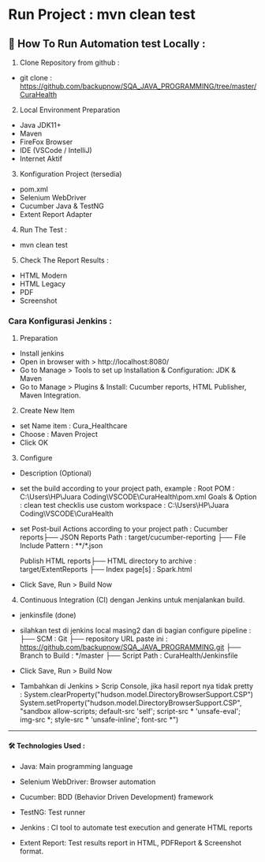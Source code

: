 # Run Project : mvn clean test

## 🧪 How To Run Automation test Locally :

1. Clone Repository from github : 
- git clone : https://github.com/backupnow/SQA_JAVA_PROGRAMMING/tree/master/CuraHealth

2. Local Environment Preparation
- Java JDK11+
- Maven
- FireFox Browser
- IDE (VSCode / IntelliJ)
- Internet Aktif

3. Konfiguration Project (tersedia)
- pom.xml
- Selenium WebDriver
- Cucumber Java & TestNG
- Extent Report Adapter

4. Run The Test :  
- mvn clean test

5. Check The Report Results : 
- HTML Modern
- HTML Legacy
- PDF
- Screenshot

### Cara Konfigurasi Jenkins :
1. Preparation
- Install jenkins
- Open in browser with > http://localhost:8080/
- Go to Manage > Tools to set up Installation & Configuration: JDK & Maven
- Go to Manage > Plugins & Install: Cucumber reports, HTML Publisher, Maven Integration.

2. Create New Item
- set Name item : Cura_Healthcare
- Choose : Maven Project
- Click OK

3. Configure
- Description (Optional)

- set the build according to your project path, example : 
    Root POM : C:\Users\HP\Juara Coding\VSCODE\CuraHealth\pom.xml
    Goals & Option : clean test
    checklis use custom workspace : C:\Users\HP\Juara Coding\VSCODE\CuraHealth

- set Post-buil Actions according to your project path :
    Cucumber reports├── JSON Reports Path : target/cucumber-reporting
                    ├── File Include Pattern : **/*.json

    Publish HTML reports├── HTML directory to archive : target/ExtentReports
                        ├── Index page[s] : Spark.html

- Click Save, Run > Build Now

4. Continuous Integration (CI) dengan Jenkins untuk menjalankan build.
- jenkinsfile (done)
- silahkan test di jenkins local masing2 dan di bagian configure pipeline :
    ├── SCM : Git
    ├── repository URL paste ini : https://github.com/backupnow/SQA_JAVA_PROGRAMMING.git
    ├── Branch to Build : */master
    ├── Script Path : CuraHealth/Jenkinsfile
- Click Save, Run > Build Now

- Tambahkan di Jenkins > Scrip Console, jika hasil report nya tidak pretty : 
System.clearProperty("hudson.model.DirectoryBrowserSupport.CSP")
System.setProperty("hudson.model.DirectoryBrowserSupport.CSP", "sandbox allow-scripts; default-src 'self'; script-src * 'unsafe-eval'; img-src *; style-src * 'unsafe-inline'; font-src *")

-----------------------------------

#### 🛠️ Technologies Used :

- Java: Main programming language

- Selenium WebDriver: Browser automation

- Cucumber: BDD (Behavior Driven Development) framework

- TestNG: Test runner

- Jenkins : CI tool to automate test execution and generate HTML reports

- Extent Report: Test results report in HTML, PDFReport & Screenshot format.